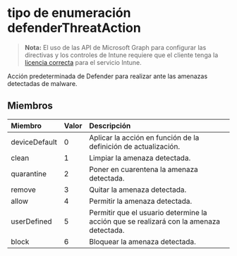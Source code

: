 # <a name="defenderthreataction-enum-type"></a>tipo de enumeración defenderThreatAction

> **Nota:** El uso de las API de Microsoft Graph para configurar las directivas y los controles de Intune requiere que el cliente tenga la [licencia correcta](https://go.microsoft.com/fwlink/?linkid=839381) para el servicio Intune.

Acción predeterminada de Defender para realizar ante las amenazas detectadas de malware.
## <a name="members"></a>Miembros
|Miembro|Valor|Descripción|
|:---|:---|:---|
|deviceDefault|0|Aplicar la acción en función de la definición de actualización.|
|clean|1|Limpiar la amenaza detectada.|
|quarantine|2|Poner en cuarentena la amenaza detectada.|
|remove|3|Quitar la amenaza detectada.|
|allow|4|Permitir la amenaza detectada.|
|userDefined|5|Permitir que el usuario determine la acción que se realizará con la amenaza detectada.|
|block|6|Bloquear la amenaza detectada.|



